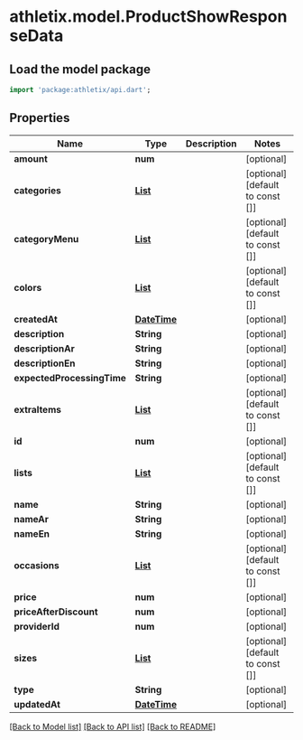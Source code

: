 # athletix.model.ProductShowResponseData

## Load the model package
```dart
import 'package:athletix/api.dart';
```

## Properties
Name | Type | Description | Notes
------------ | ------------- | ------------- | -------------
**amount** | **num** |  | [optional] 
**categories** | [**List<Category>**](Category.md) |  | [optional] [default to const []]
**categoryMenu** | [**List<CategoryMenu>**](CategoryMenu.md) |  | [optional] [default to const []]
**colors** | [**List<Color>**](Color.md) |  | [optional] [default to const []]
**createdAt** | [**DateTime**](DateTime.md) |  | [optional] 
**description** | **String** |  | [optional] 
**descriptionAr** | **String** |  | [optional] 
**descriptionEn** | **String** |  | [optional] 
**expectedProcessingTime** | **String** |  | [optional] 
**extraItems** | [**List<ExtraItem>**](ExtraItem.md) |  | [optional] [default to const []]
**id** | **num** |  | [optional] 
**lists** | [**List<ProductListItems>**](ProductListItems.md) |  | [optional] [default to const []]
**name** | **String** |  | [optional] 
**nameAr** | **String** |  | [optional] 
**nameEn** | **String** |  | [optional] 
**occasions** | [**List<Occasion>**](Occasion.md) |  | [optional] [default to const []]
**price** | **num** |  | [optional] 
**priceAfterDiscount** | **num** |  | [optional] 
**providerId** | **num** |  | [optional] 
**sizes** | [**List<Size>**](Size.md) |  | [optional] [default to const []]
**type** | **String** |  | [optional] 
**updatedAt** | [**DateTime**](DateTime.md) |  | [optional] 

[[Back to Model list]](../README.md#documentation-for-models) [[Back to API list]](../README.md#documentation-for-api-endpoints) [[Back to README]](../README.md)


